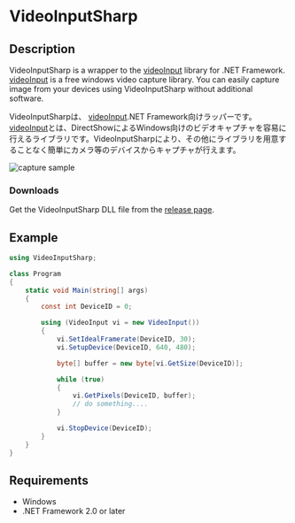 VideoInputSharp
===============

## Description
VideoInputSharp is a wrapper to the [videoInput](http://www.muonics.net/school/spring05/videoInput/) library for .NET Framework. [videoInput](http://www.muonics.net/school/spring05/videoInput/) is a free windows video capture library. You can easily capture image from your devices using VideoInputSharp without additional software.

VideoInputSharpは、 [videoInput](http://www.muonics.net/school/spring05/videoInput/).NET Framework向けラッパーです。[videoInput](http://www.muonics.net/school/spring05/videoInput/)とは、DirectShowによるWindows向けのビデオキャプチャを容易に行えるライブラリです。VideoInputSharpにより、その他にライブラリを用意することなく簡単にカメラ等のデバイスからキャプチャが行えます。 

![capture sample](https://raw.githubusercontent.com/shimat/videoinputsharp/master/github/capture_sample.png)

### Downloads
Get the VideoInputSharp DLL file from the [release page](https://github.com/shimat/videoinputsharp/releases).

## Example
```c#
using VideoInputSharp;

class Program
{
    static void Main(string[] args)
    {
        const int DeviceID = 0;

        using (VideoInput vi = new VideoInput())
        {
            vi.SetIdealFramerate(DeviceID, 30);
            vi.SetupDevice(DeviceID, 640, 480);

            byte[] buffer = new byte[vi.GetSize(DeviceID)];

            while (true)
            {
                vi.GetPixels(DeviceID, buffer);
                // do something....
            }

            vi.StopDevice(DeviceID);
        }
    }
}
```

## Requirements
- Windows
- .NET Framework 2.0 or later
